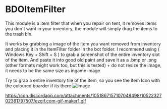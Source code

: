 # BDOItemFilter

This module is a item filter that when you repair on tent, it removes items you don't want in your inventory, the module will simply drag the items to the trash bin.

It works by grabbing a image of the item you want removed from inventory and placing it in the ItemFilter folder in the bot folder. 
I recommend using ( Windows Key + Shift + S ) to grab a screenshot of the entire inventory slot of the item. 
And paste it into good old paint and save it as a .bmp or .png (other formats might work too, but this is tested) + do not resize the image, it needs to be the same size as ingame image

Try to grab a entire inventory tile of the item, so you see the item Icon with the coloured boarder if its there
![image](https://github.com/NoPainNullGain/BDOItemFilter/assets/5794831/d1613acb-bc56-4b9c-8a71-f7e25c693ac4)


https://cdn.discordapp.com/attachments/1051867157107048498/1052232702381797507/ezgif.com-gif-maker1.gif
